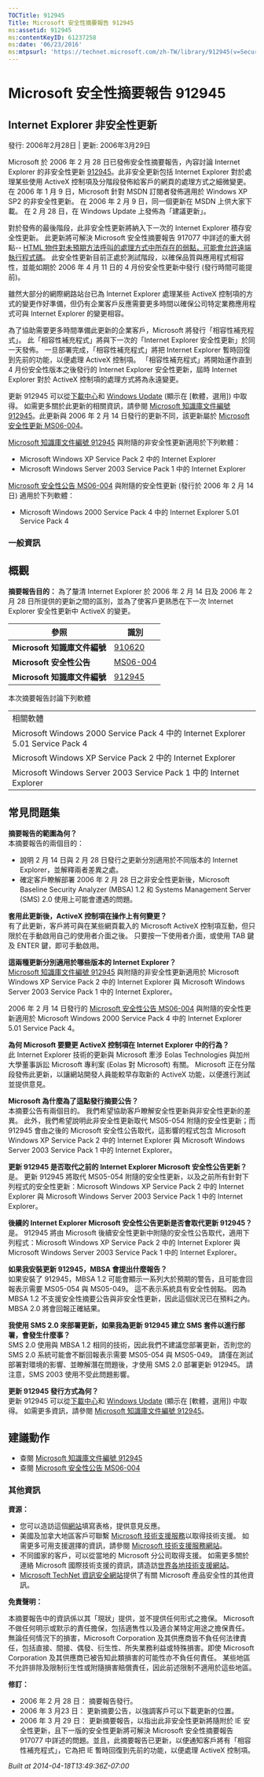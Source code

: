 ```yaml
---
TOCTitle: 912945
Title: Microsoft 安全性摘要報告 912945
ms:assetid: 912945
ms:contentKeyID: 61237258
ms:date: '06/23/2016'
ms:mtpsurl: 'https://technet.microsoft.com/zh-TW/library/912945(v=Security.10)'
---
```



Microsoft 安全性摘要報告 912945
===============================

Internet Explorer 非安全性更新
------------------------------

發行: 2006年2月28日 | 更新: 2006年3月29日

Microsoft 於 2006 年 2 月 28 日已發佈安全性摘要報告，內容討論 Internet Explorer 的非安全性更新 [912945](http://support.microsoft.com/kb/912945)。此非安全更新包括 Internet Explorer 對於處理某些使用 ActiveX 控制項及分階段發佈給客戶的網頁的處理方式之細微變更。 在 2006 年 1 月 9 日，Microsoft 針對 MSDN 訂閱者發佈適用於 Windows XP SP2 的非安全性更新。 在 2006 年 2 月 9 日，同一個更新在 MSDN 上供大家下載。 在 2 月 28 日，在 Windows Update 上發佈為「建議更新」。

對於發佈的最後階段，此非安全性更新將納入下一次的 Internet Explorer 積存安全性更新。 此更新將可解決 Microsoft 安全性摘要報告 917077 中詳述的重大弱點-- [HTML 物件對未預期方法呼叫的處理方式中所存在的弱點，可能會允許遠端執行程式碼](http://technet.microsoft.com/security/advisory/917077)。 此安全性更新目前正處於測試階段，以確保品質與應用程式相容性，並能如期於 2006 年 4 月 11 日的 4 月份安全性更新中發行 (發行時間可能提前)。

雖然大部分的網際網路站台已為 Internet Explorer 處理某些 ActiveX 控制項的方式的變更作好準備，但仍有企業客戶反應需要更多時間以確保公司特定業務應用程式可與 Internet Explorer 的變更相容。

為了協助需要更多時間準備此更新的企業客戶，Microsoft 將發行「相容性補充程式」。 此「相容性補充程式」將與下一次的「Internet Explorer 安全性更新」於同一天發佈。 一旦部署完成，「相容性補充程式」將把 Internet Explorer 暫時回復到先前的功能，以便處理 ActiveX 控制項。 「相容性補充程式」將開始運作直到 4 月份安全性版本之後發行的 Internet Explorer 安全性更新，屆時 Internet Explorer 對於 ActiveX 控制項的處理方式將為永遠變更。

更新 912945 可以從[下載中心](http://www.microsoft.com/downloads/)和 [Windows Update](http://windowsupdate.microsoft.com/) (顯示在 \[軟體，選用\]) 中取得。 如需更多關於此更新的相關資訊，請參閱 [Microsoft 知識庫文件編號 912945](http://support.microsoft.com/kb/912945)。此更新與 2006 年 2 月 14 日發行的更新不同，該更新屬於 [Microsoft 安全性更新 MS06-004](http://www.microsoft.com/taiwan/security/bulletin/ms06-004.mspx)。

[Microsoft 知識庫文件編號 912945](http://support.microsoft.com/kb/912945) 與附隨的非安全性更新適用於下列軟體：

-   Microsoft Windows XP Service Pack 2 中的 Internet Explorer
-   Microsoft Windows Server 2003 Service Pack 1 中的 Internet Explorer

[Microsoft 安全性公告 MS06-004](http://www.microsoft.com/taiwan/security/bulletin/ms06-004.mspx) 與附隨的安全性更新 (發行於 2006 年 2 月 14 日) 適用於下列軟體：

-   Microsoft Windows 2000 Service Pack 4 中的 Internet Explorer 5.01 Service Pack 4

### 一般資訊

概觀
----


**摘要報告目的：**  為了釐清 Internet Explorer 於 2006 年 2 月 14 日及 2006 年 2 月 28 日所提供的更新之間的區別，並為了使客戶更熟悉在下一次 Internet Explorer 安全性更新中 ActiveX 的變更。

| 參照                         | 識別                                                                        |
|------------------------------|-----------------------------------------------------------------------------|
| **Microsoft 知識庫文件編號** | [910620](http://support.microsoft.com/kb/910620)                            |
| **Microsoft 安全性公告**     | [MS06-004](http://www.microsoft.com/taiwan/security/bulletin/ms06-004.mspx) |
| **Microsoft 知識庫文件編號** | [912945](http://support.microsoft.com/kb/912945)                            |

本次摘要報告討論下列軟體

|                                                                                  |
|----------------------------------------------------------------------------------|
| 相關軟體                                                                         |
| Microsoft Windows 2000 Service Pack 4 中的 Internet Explorer 5.01 Service Pack 4 |
| Microsoft Windows XP Service Pack 2 中的 Internet Explorer                       |
| Microsoft Windows Server 2003 Service Pack 1 中的 Internet Explorer              |

常見問題集
----------


**摘要報告的範圍為何？**  
本摘要報告的兩個目的：

-   說明 2 月 14 日與 2 月 28 日發行之更新分別適用於不同版本的 Internet Explorer，並解釋兩者差異之處。
-   確定客戶瞭解部署 2006 年 2 月 28 日之非安全性更新後，Microsoft Baseline Security Analyzer (MBSA) 1.2 和 Systems Management Server (SMS) 2.0 使用上可能會遭遇的問題。

**套用此更新後，ActiveX 控制項在操作上有何變更？**  
有了此更新，客戶將可與在某些網頁載入的 Microsoft ActiveX 控制項互動，但只限於在手動啟用自己的使用者介面之後。 只要按一下使用者介面，或使用 TAB 鍵及 ENTER 鍵，即可手動啟用。

**這兩種更新分別適用於哪些版本的 Internet Explorer？**  
[Microsoft 知識庫文件編號 912945](http://support.microsoft.com/kb/912945) 與附隨的非安全性更新適用於 Microsoft Windows XP Service Pack 2 中的 Internet Explorer 與 Microsoft Windows Server 2003 Service Pack 1 中的 Internet Explorer。

2006 年 2 月 14 日發行的 [Microsoft 安全性公告 MS06-004](http://www.microsoft.com/taiwan/security/bulletin/ms06-004.mspx) 與附隨的安全性更新適用於 Microsoft Windows 2000 Service Pack 4 中的 Internet Explorer 5.01 Service Pack 4。

**為何 Microsoft 要變更 ActiveX 控制項在 Internet Explorer 中的行為？**  
此 Internet Explorer 技術的更新與 Microsoft 牽涉 Eolas Technologies 與加州大學董事訴訟 Microsoft 專利案 (Eolas 對 Microsoft) 有關。 Microsoft 正在分階段發佈此更新，以讓網站開發人員能較早存取新的 ActiveX 功能，以便進行測試並提供意見。

**Microsoft 為什麼為了這點發行摘要公告？**  
本摘要公告有兩個目的。 我們希望協助客戶瞭解安全性更新與非安全性更新的差異。 此外，我們希望說明此非安全性更新取代 MS05-054 附隨的安全性更新；而 912945 會由之後的 Microsoft 安全性公告取代，這影響的程式包含 Microsoft Windows XP Service Pack 2 中的 Internet Explorer 與 Microsoft Windows Server 2003 Service Pack 1 中的 Internet Explorer。

**更新 912945 是否取代之前的 Internet Explorer Microsoft 安全性公告更新？**  
是。 更新 912945 將取代 MS05-054 附隨的安全性更新，以及之前所有針對下列程式的安全性更新：Microsoft Windows XP Service Pack 2 中的 Internet Explorer 與 Microsoft Windows Server 2003 Service Pack 1 中的 Internet Explorer。

**後續的 Internet Explorer Microsoft 安全性公告更新是否會取代更新 912945？**  
是。 912945 將由 Microsoft 後續安全性更新中附隨的安全性公告取代，適用下列程式：Microsoft Windows XP Service Pack 2 中的 Internet Explorer 與 Microsoft Windows Server 2003 Service Pack 1 中的 Internet Explorer。

**如果我安裝更新 912945，MBSA 會提出什麼報告？**  
如果安裝了 912945，MBSA 1.2 可能會顯示一系列大於預期的警告，且可能會回報表示需要 MS05-054 與 MS05-049。 這不表示系統具有安全性弱點。 因為 MBSA 1.2 不支援安全性摘要公告與非安全性更新，因此這個狀況已在預料之內。 MBSA 2.0 將會回報正確結果。

**我使用 SMS 2.0 來部署更新，如果我為更新 912945 建立 SMS 套件以進行部署，會發生什麼事？**  
SMS 2.0 使用與 MBSA 1.2 相同的技術，因此我們不建議您部署更新，否則您的 SMS 2.0 系統可能會不斷回報表示需要 MS05-054 與 MS05-049。 請僅在測試部署對環境的影響、並瞭解潛在問題後，才使用 SMS 2.0 部署更新 912945。 請注意，SMS 2003 使用不受此問題影響。

**更新 912945 發行方式為何？**  
更新 912945 可以從[下載中心](http://www.microsoft.com/downloads/)和 [Windows Update](http://windowsupdate.microsoft.com/) (顯示在 \[軟體，選用\]) 中取得。 如需更多資訊，請參閱 [Microsoft 知識庫文件編號 912945](http://support.microsoft.com/kb/912945)。

建議動作
--------


-   查閱 [Microsoft 知識庫文件編號 912945](http://support.microsoft.com/kb/912945)
-   查閱 [Microsoft 安全性公告 MS06-004](http://www.microsoft.com/taiwan/security/bulletin/ms06-004.mspx)

### 其他資訊

**資源：** 

-   您可以造訪這個[網站](https://support.microsoft.com/common/survey.aspx?scid=sw;en;1257&amp;showpage=1&amp;ws=technet&amp;sd=tech)填寫表格，提供意見反應。
-   美國及加拿大地區客戶可聯繫 [Microsoft 技術支援服務](http://go.microsoft.com/fwlink/?linkid=21131)以取得技術支援。 如需更多可用支援選擇的資訊，請參閱 [Microsoft 技術支援服務網站](http://support.microsoft.com/)。
-   不同國家的客戶，可以從當地的 Microsoft 分公司取得支援。 如需更多關於連絡 Microsoft 國際技術支援的資訊，請造訪[世界各地技術支援網站](http://go.microsoft.com/fwlink/?linkid=21155)。
-   [Microsoft TechNet 資訊安全網站](http://www.microsoft.com/taiwan/technet/security/default.mspx)提供了有關 Microsoft 產品安全性的其他資訊。

**免責聲明：** 

本摘要報告中的資訊係以其「現狀」提供，並不提供任何形式之擔保。 Microsoft 不做任何明示或默示的責任擔保，包括適售性以及適合某特定用途之擔保責任。 無論任何情況下的損害，Microsoft Corporation 及其供應商皆不負任何法律責任，包括直接、間接、偶發、衍生性、所失業務利益或特殊損害。即使 Microsoft Corporation 及其供應商已被告知此類損害的可能性亦不負任何責任。 某些地區不允許排除及限制衍生性或附隨損害賠償責任，因此前述限制不適用於這些地區。

**修訂：** 

-   2006 年 2 月 28 日： 摘要報告發行。
-   2006 年 3 月23 日： 更新摘要公告，以強調客戶可以下載更新的位置。
-   2006 年 3 月 29 日： 更新摘要報告，以指出此非安全性更新將隨附於 IE 安全性更新，且下一版的安全性更新將可解決 Microsoft 安全性摘要報告 917077 中詳述的問題。並且，此摘要報告已更新，以便通知客戶將有「相容性補充程式」，它為把 IE 暫時回復到先前的功能，以便處理 ActiveX 控制項。

*Built at 2014-04-18T13:49:36Z-07:00*
